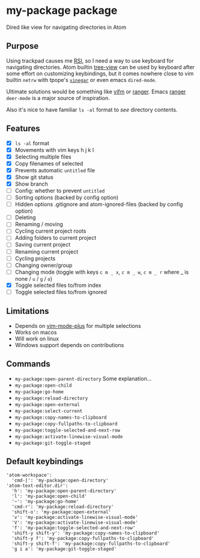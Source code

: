 # my-package package

Dired like view for navigating directories in Atom

## Purpose

Using trackpad causes me [RSI](https://en.wikipedia.org/wiki/Repetitive_strain_injury),
so I need a way to use keyboard for navigating directories.
Atom builtin [tree-view](https://github.com/atom/tree-view) can be used by keyboard
after some effort on customizing keybindings,
but it comes nowhere close to vim builtin
`netrw` with tpope's [`vinegar`](https://github.com/tpope/vim-vinegar)
or even emacs `dired-mode`.

Ultimate solutions would be something like [vifm](https://vifm.info/) or
[ranger](https://ranger.github.io/).
Emacs [ranger](https://github.com/ralesi/ranger.el) `deer-mode` is a major source of inspiration.

Also it's nice to have familiar `ls -al` format to _see_ directory contents.

## Features

- [x] `ls -al` format
- [x] Movements with vim keys h j k l
- [x] Selecting multiple files
- [x] Copy filenames of selected
- [x] Prevents automatic `untitled` file
- [x] Show git status
- [x] Show branch
- [ ] Config: whether to prevent `untitled`
- [ ] Sorting options (backed by config option)
- [ ] Hidden options .gitignore and atom-ignored-files (backed by config option)
- [ ] Deleting
- [ ] Renaming / moving
- [ ] Cycling current project roots
- [ ] Adding folders to current project
- [ ] Saving current project
- [ ] Renaming current project
- [ ] Cycling projects
- [ ] Changing owner/group
- [ ] Changing mode (toggle with keys `c m _ x`, `c m _ w`, `c m _ r` where \_ is none / `u` / `g` / `o`)
- [x] Toggle selected files to/from index
- [ ] Toggle selected files to/from ignored

## Limitations

- Depends on [vim-mode-plus](https://github.com/t9md/atom-vim-mode-plus) for multiple selections
- Works on macos
- Will work on linux
- Windows support depends on contributions

## Commands

- `my-package:open-parent-directory`
   Some explanation...
- `my-package:open-child`
- `my-package:go-home`
- `my-package:reload-directory`
- `my-package:open-external`
- `my-package:select-current`
- `my-package:copy-names-to-clipboard`
- `my-package:copy-fullpaths-to-clipboard`
- `my-package:toggle-selected-and-next-row`
- `my-package:activate-linewise-visual-mode`
- `my-package:git-toggle-staged`

## Default keybindings

    'atom-workspace':
      'cmd-|': 'my-package:open-directory'
    'atom-text-editor.dir':
      'h': 'my-package:open-parent-directory'
      'l': 'my-package:open-child'
      '~': 'my-package:go-home'
      'cmd-r': 'my-package:reload-directory'
      'shift-o': 'my-package:open-external'
      'v': 'my-package:activate-linewise-visual-mode'
      'V': 'my-package:activate-linewise-visual-mode'
      'f': 'my-package:toggle-selected-and-next-row'
      'shift-y shift-y': 'my-package:copy-names-to-clipboard'
      'shift-y f': 'my-package:copy-fullpaths-to-clipboard'
      'shift-y shift-f': 'my-package:copy-fullpaths-to-clipboard'
      'g i a': 'my-package:git-toggle-staged'
